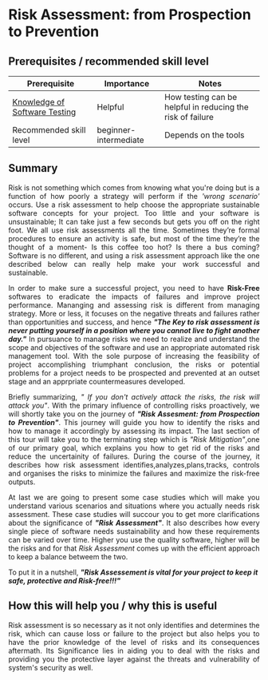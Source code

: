 # Risk Assessment: from Prospection to Prevention
## Prerequisites / recommended skill level

| Prerequisite | Importance | Notes |
| -------------|----------|------|
|[Knowledge of Software Testing](https://www.test-institute.org/Introduction_To_Software_Testing.php) | Helpful | How testing can be helpful in reducing the risk of failure |
| Recommended skill level | beginner-intermediate | Depends on the tools |

## Summary
<p align="justify">
Risk is not something which comes from knowing what you're doing but is a function of how poorly a strategy will perform if the <i>'wrong scenario'</i> occurs. Use a risk assessment to help choose the appropriate sustainable software concepts for your project. 
Too little and your software is unsustainable; 
It can take just a few seconds but gets you off on the right foot.
We all use risk assessments all the time. 
Sometimes they’re formal procedures to ensure an activity is safe, but most of the time they’re the thought of a moment- Is this coffee too hot? Is there a bus coming? 
Software is no different, and using a risk assessment approach like the one described below can really help make your work successful and sustainable. 
  </p>
  
  <p align="justify">
  In order to make sure a successful project, you need to have <b>Risk-Free</b> softwares to eradicate the impacts of failures and improve project performance. Mananging and assessing risk is different from managing strategy. More or less, it focuses on the negative threats and failures rather than opportunities and success, and hence <b><i>"The Key to risk assessment is never putting yourself in a position where you cannot live to fight another day."</i></b> In pursuance to manage risks we need to realize and understand the scope and objectives of the software and use an appropriate automated risk management tool. With the sole purpose of increasing the feasibility of project accomplishing triumphant conclusion, the risks or potential problems for a project needs to be prospected and prevented at an outset stage and an apprpriate countermeasures developed.
</p>

<p align="justify">
  Briefly summarizing, <i>" If you don't actively attack the risks, the risk will attack you"</i>. With the primary influence of controlling risks proactively, we will shortly  take you on the journey of <b><i>"Risk Assesment: from Prospection to Prevention"</i></b>. This journey will guide you how to identify the risks and how to manage it accordingly by assessing its impact. The last section of this tour will take you to the terminating step which is <i>"Risk Mitigation"</i>,one of our primary goal, which explains you how to get rid of the risks and reduce the uncertainity of failures. During the course of the journey, it describes how risk assessment identifies,analyzes,plans,tracks, controls and organises the risks to minimize the failures and maximize the risk-free outputs.
  </p>
<p align="justify">
At last we are going to present some case studies which will make you understand various scenarios and situations where you actually needs risk assessment. These case studies will succour you to get more clarifications about the significance of <b><i>"Risk Assessment"</i></b>. It also describes how every single piece of software needs sustainability and how these  requirements can be varied over time. Higher you use the quality software, higher will be the risks and for that <i>Risk Assessment</i> comes up with the efficient approach to keep a balance betweem the two.
  </p>

To put it in a nutshell, ***"Risk Assessement is vital for your project to keep it safe, protective and Risk-free!!!"***

## How this will help you / why this is useful
<p align="justify">
Risk assessment is so necessary as it not only identifies and determines the risk, which can cause loss or failure to the project but also helps you to have the prior knowledge of the level of risks and its consequences aftermath.  Its Significance lies in aiding you to deal with the risks and providing you the protective layer against the threats and vulnerability of system's security as well.
  </p>
  
